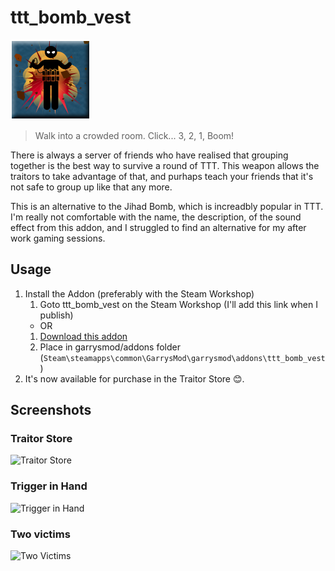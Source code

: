 # ttt_bomb_vest
![Icon](https://raw.githubusercontent.com/manix84/ttt_bomb_vest/master/images/icon/ttt_bomb_vest_128x.png)

> Walk into a crowded room. Click... 3, 2, 1, Boom!

There is always a server of friends who have realised that grouping together is the best way to survive a round of TTT. This weapon allows the traitors to take advantage of that, and purhaps teach your friends that it's not safe to group up like that any more.

This is an alternative to the Jihad Bomb, which is increadbly popular in TTT. I'm really not comfortable with the name, the description, of the sound effect from this addon, and I struggled to find an alternative for my after work gaming sessions. 

## Usage
1. Install the Addon (preferably with the Steam Workshop)
    1. Goto ttt_bomb_vest on the Steam Workshop (I'll add this link when I publish)
    - OR
    1. [Download this addon](https://github.com/manix84/ttt_bomb_vest/archive/master.zip)
    2. Place in garrysmod/addons folder (`Steam\steamapps\common\GarrysMod\garrysmod\addons\ttt_bomb_vest`)
2. It's now available for purchase in the Traitor Store 😊.

## Screenshots
### Traitor Store
![Traitor Store](https://i.imgur.com/rgHvHwI.jpg)
### Trigger in Hand
![Trigger in Hand](https://i.imgur.com/meTL2xy.jpg)
### Two victims
![Two Victims](https://i.imgur.com/Uej4x11.jpg)

